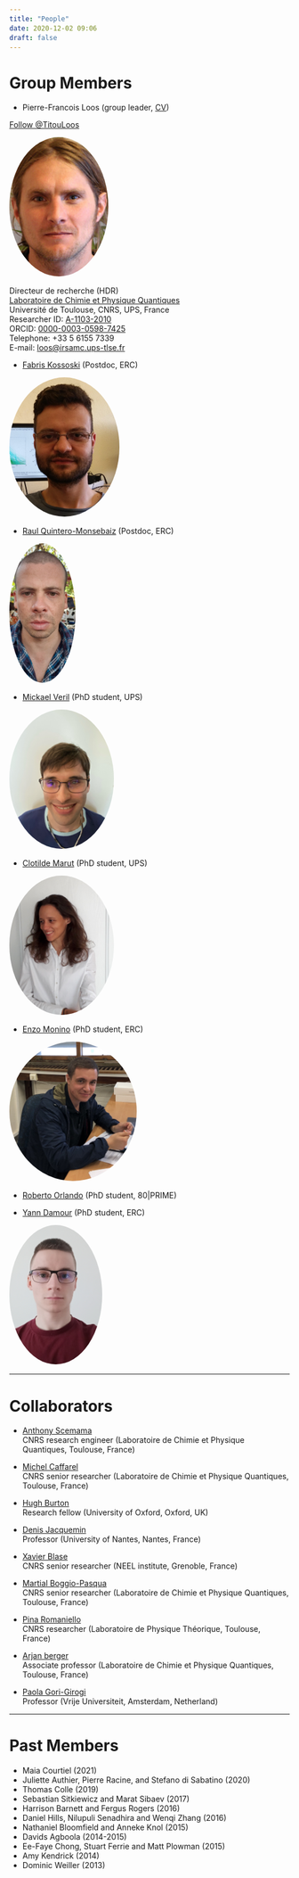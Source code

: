 ```yaml
---
title: "People"
date: 2020-12-02 09:06
draft: false
---
```


# Group Members


<style type="text/css">
img.photo {
  height: 250px;
  border-radius: 50%;
}
</style>

* Pierre-Francois Loos (group leader, [CV](/pub/cv_Loos.pdf))  

<a href="https://twitter.com/TitouLoos?ref_src=twsrc%5Etfw" class="twitter-follow-button" data-lang="en" data-show-count="false">Follow @TitouLoos</a><script async src="https://platform.twitter.com/widgets.js" charset="utf-8"></script>

<img class="photo" src="/img/PFLoos.png" alt="Titou" />

Directeur de recherche (HDR)  
[Laboratoire de Chimie et Physique Quantiques](http://www.lcpq.ups-tlse.fr)  
Université de Toulouse, CNRS, UPS, France  
Researcher ID: [A-1103-2010](http://www.researcherid.com/rid/A-1103-2010)  
ORCID: [0000-0003-0598-7425](https://orcid.org/0000-0003-0598-7425)  
Telephone: +33 5 6155 7339   
E-mail: loos@irsamc.ups-tlse.fr  

* [Fabris Kossoski](https://www.researchgate.net/profile/Fabris_Kossoski) (Postdoc, ERC)
<img class="photo" src="/img/FKossoski.png" alt="Fabris" />

* [Raul Quintero-Monsebaiz](https://www.researchgate.net/profile/Raul-Quintero-Monsebaiz) (Postdoc, ERC)
<img class="photo" src="/img/RQuintero.jpg" alt="Raul" />

* [Mickael Veril](https://mveril.github.io) (PhD student, UPS)
<img class="photo" src="/img/MVeril.jpg" alt="Mika" />

* [Clotilde Marut](https://www.researchgate.net/profile/Clotilde_Marut) (PhD student, UPS)
<img class="photo" src="/img/CMarut.jpg" alt="Clotilde" />

* [Enzo Monino]() (PhD student, ERC)
<img class="photo" src="/img/EMonino.jpg" alt="Enzo" />

* [Roberto Orlando]() (PhD student, 80|PRIME)

* [Yann Damour]() (PhD student, ERC)
<img class="photo" src="/img/YDamour.jpg" alt="Yann" />

<!-- 
* [Antoine Marie]() (Master student, ENS Lyon) 
<img class="photo" src="/img/AMarie.png" alt="Antoine" />
-->

***

# Collaborators

* [Anthony Scemama](http://scemama.github.io)  
CNRS research engineer (Laboratoire de Chimie et Physique Quantiques, Toulouse, France)

* [Michel Caffarel](http://qmcchem.ups-tlse.fr/index.php?title=Michel_Caffarel)  
CNRS senior researcher (Laboratoire de Chimie et Physique Quantiques, Toulouse, France)

* [Hugh Burton](https://www.hughburton.com)  
Research fellow (University of Oxford, Oxford, UK)

* [Denis Jacquemin](https://www.univ-nantes.fr/denis-jacquemin)  
Professor (University of Nantes, Nantes, France)

* [Xavier Blase](http://perso.neel.cnrs.fr/xavier.blase)  
CNRS senior researcher (NEEL institute, Grenoble, France)

* [Martial Boggio-Pasqua](https://www.lcpq.ups-tlse.fr/spip.php?rubrique313&lang=fr)  
CNRS senior researcher (Laboratoire de Chimie et Physique Quantiques, Toulouse, France)

* [Pina Romaniello](http://www.lpt.ups-tlse.fr/spip.php?article54&lang=en)  
CNRS researcher (Laboratoire de Physique Théorique, Toulouse, France)

* [Arjan berger](https://www.lcpq.ups-tlse.fr/berger)  
Associate professor (Laboratoire de Chimie et Physique Quantiques, Toulouse, France)

* [Paola Gori-Girogi](https://www.paolagorigiorgi.org)  
Professor (Vrije Universiteit, Amsterdam, Netherland)

***

# Past Members

* Maia Courtiel (2021)
* Juliette Authier, Pierre Racine, and Stefano di Sabatino (2020)
* Thomas Colle (2019)
* Sebastian Sitkiewicz and Marat Sibaev (2017)
* Harrison Barnett and Fergus Rogers (2016)
* Daniel Hills, Nilupuli Senadhira and Wenqi Zhang (2016)
* Nathaniel Bloomfield and Anneke Knol (2015)
* Davids Agboola (2014-2015)
* Ee-Faye Chong, Stuart Ferrie and Matt Plowman (2015)
* Amy Kendrick (2014)
* Dominic Weiller (2013)

